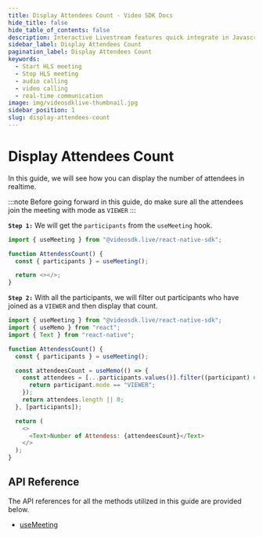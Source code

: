 ```yaml
---
title: Display Attendees Count - Video SDK Docs
hide_title: false
hide_table_of_contents: false
description: Interactive Livestream features quick integrate in Javascript, React JS, Android, IOS, React Native, Flutter with Video SDK to add live video & audio conferencing to your applications.
sidebar_label: Display Attendees Count
pagination_label: Display Attendees Count
keywords:
  - Start HLS meeting
  - Stop HLS meeting
  - audio calling
  - video calling
  - real-time communication
image: img/videosdklive-thumbnail.jpg
sidebar_position: 1
slug: display-attendees-count
---
```


# Display Attendees Count

In this guide, we will see how you can display the number of attendees in realtime.

:::note
Before going forward in this guide, do make sure all the attendees join the meeting with mode as `VIEWER`
:::

**`Step 1:`** We will get the `participants` from the `useMeeting` hook.

```js
import { useMeeting } from "@videosdk.live/react-native-sdk";

function AttendessCount() {
  const { participants } = useMeeting();

  return <></>;
}
```

**`Step 2:`** With all the participants, we will filter out participants who have joined as a `VIEWER` and then display that count.

```js
import { useMeeting } from "@videosdk.live/react-native-sdk";
import { useMemo } from "react";
import { Text } from "react-native";

function AttendessCount() {
  const { participants } = useMeeting();

  const attendeesCount = useMemo(() => {
    const attendees = [...participants.values()].filter((participant) => {
      return participant.mode == "VIEWER";
    });
    return attendees.length || 0;
  }, [participants]);

  return (
    <>
      <Text>Number of Attendess: {attendeesCount}</Text>
    </>
  );
}
```

## API Reference

The API references for all the methods utilized in this guide are provided below.

- [useMeeting](/react-native/api/sdk-reference/use-meeting/introduction)

